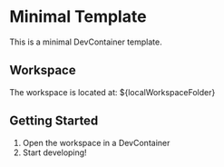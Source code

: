 # Minimal Template

This is a minimal DevContainer template.

## Workspace

The workspace is located at: ${localWorkspaceFolder}

## Getting Started

1. Open the workspace in a DevContainer
2. Start developing!